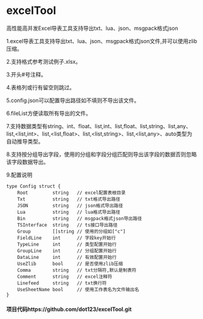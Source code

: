 # excelTool
高性能高并发Excel导表工具支持导出txt、lua、json、msgpack格式json

1.excel导表工具支持导出txt、lua、json、msgpack格式json文件,并可以使用zlib压缩。

2.支持格式参考测试例子.xlsx。

3.开头#号注释。

4.表格列或行有留空则跳过。

5.config.json可以配置导出路径如不填则不导出该文件。

6.fileList方便读取所有导出的文件。

7.支持数据类型有string、int、float、list,int、list,float、list,string、list,any、list,<list,int>、list,<list,float>、list,<list,string>、list,<list,any>、auto类型为自动推导类型。

8.支持按分组导出字段，使用的分组和字段分组匹配则导出该字段的数据否则忽略该字段数据导出。

9.配置说明

```
type Config struct {
	Root         string   // excel配置表根目录
	Txt          string   // txt格式导出路径
	JSON         string   // json格式导出路径
	Lua          string   // lua格式导出路径
	Bin          string   // msgpack格式json导出路径
	TSInterface  string   // ts接口导出路径
	Group        []string // 使用的分组如["c"]
	FieldLine    int      // 字段key开始行
	TypeLine     int      // 类型配置开始行
	GroupLine    int      // 分组配置开始行
	DataLine     int      // 有效配置开始行
	UseZlib      bool     // 是否使用zlib压缩
	Comma        string   // txt分隔符,默认是制表符
	Comment      string   // excel注释符
	Linefeed     string   // txt换行符
	UseSheetName bool     // 使用工作表名为文件输出名
}
```

#### 项目代码https://github.com/dot123/excelTool.git

